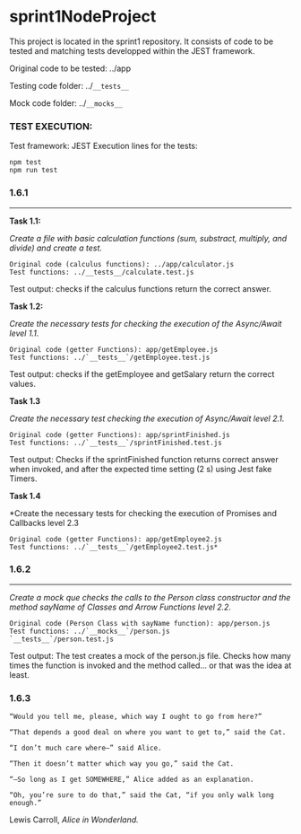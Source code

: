 
# sprint1NodeProject


This project is located in the sprint1 repository.
It consists of code to be tested and matching tests developped 
within the JEST framework.

Original code to be tested: ../app
  
Testing code folder:  ../`__tests__ `

Mock code folder: ../`__mocks__`

### TEST EXECUTION:

Test framework: JEST
Execution lines for the tests:

```
npm test
npm run test
```


### 1.6.1 
---
 **Task 1.1:**

*Create a file with basic calculation functions 
(sum, substract, multiply, and divide) and create a test.*

```
Original code (calculus functions): ../app/calculator.js
Test functions: ../__tests__/calculate.test.js
```
  
Test output: checks if the calculus functions return the correct answer.

**Task 1.2:**

*Create the necessary tests for checking the execution of the Async/Await level 1.1.*

```
Original code (getter Functions): app/getEmployee.js
Test functions: ../`__tests__`/getEmployee.test.js
```
Test output: checks if the getEmployee and getSalary return the correct values.

**Task 1.3**

*Create the necessary test checking the execution of Async/Await level 2.1.*
```
Original code (getter Functions): app/sprintFinished.js
Test functions: ../`__tests__`/sprintFinished.test.js
```
Test output: Checks if the sprintFinished function returns correct answer when invoked, and after the expected time setting (2 s) using Jest fake Timers.

**Task 1.4**

*Create the necessary tests for checking the execution of Promises and Callbacks level 2.3
```
Original code (getter Functions): app/getEmployee2.js
Test functions: ../`__tests__`/getEmployee2.test.js*
```

### 1.6.2
---
*Create a mock que checks the calls to the Person class constructor and the method sayName of Classes and Arrow Functions level 2.2.*

```
Original code (Person Class with sayName function): app/person.js
Test functions: ../`__mocks__`/person.js 
`__tests__`/person.test.js
```
Test output: The test creates a mock of the person.js file. Checks how many times the function is invoked and the method called... or that was the idea at least.

### 1.6.3



    “‍Would you tell me, please, which way I ought to go from here?‍”

    “‍That depends a good deal on where you want to get to,‍” said the Cat.

    “‍I don’t much care where—‍” said Alice.

    “‍Then it doesn’t matter which way you go,‍” said the Cat.

    “‍—So long as I get SOMEWHERE,‍” Alice added as an explanation.

    “‍Oh, you’re sure to do that,‍” said the Cat, “‍if you only walk long enough.‍”
    
                                          

 Lewis Carroll, *Alice in Wonderland.*
